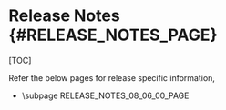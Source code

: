 # Release Notes {#RELEASE_NOTES_PAGE}

[TOC]

Refer the below pages for release specific information,

- \subpage RELEASE_NOTES_08_06_00_PAGE